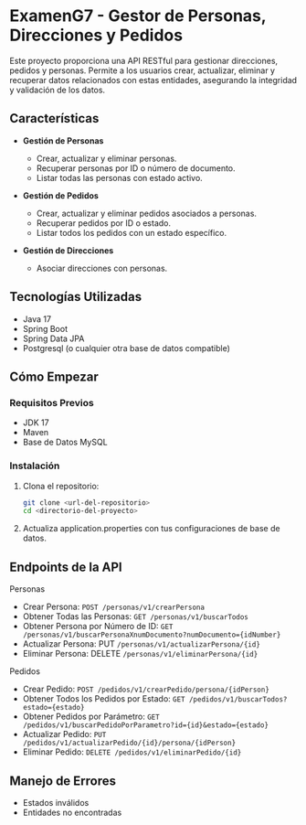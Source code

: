 # ExamenG7 - Gestor de Personas, Direcciones y Pedidos

Este proyecto proporciona una API RESTful para gestionar direcciones, pedidos y personas. Permite a los usuarios crear, actualizar, eliminar y recuperar datos relacionados con estas entidades, asegurando la integridad y validación de los datos.

## Características

- **Gestión de Personas**
  - Crear, actualizar y eliminar personas.
  - Recuperar personas por ID o número de documento.
  - Listar todas las personas con estado activo.

- **Gestión de Pedidos**
  - Crear, actualizar y eliminar pedidos asociados a personas.
  - Recuperar pedidos por ID o estado.
  - Listar todos los pedidos con un estado específico.

- **Gestión de Direcciones**
  - Asociar direcciones con personas.

## Tecnologías Utilizadas

- Java 17
- Spring Boot
- Spring Data JPA
- Postgresql (o cualquier otra base de datos compatible)

## Cómo Empezar

### Requisitos Previos

- JDK 17
- Maven
- Base de Datos MySQL

### Instalación

1. Clona el repositorio:
   ```bash
   git clone <url-del-repositorio>
   cd <directorio-del-proyecto>

2. Actualiza application.properties con tus configuraciones de base de datos.

## Endpoints de la API

Personas
- Crear Persona: ```POST /personas/v1/crearPersona```
- Obtener Todas las Personas: ```GET /personas/v1/buscarTodos```
- Obtener Persona por Número de ID: ```GET /personas/v1/buscarPersonaXnumDocumento?numDocumento={idNumber}```
- Actualizar Persona: PUT ```/personas/v1/actualizarPersona/{id}```
- Eliminar Persona: DELETE ```/personas/v1/eliminarPersona/{id}```

Pedidos
- Crear Pedido: ```POST /pedidos/v1/crearPedido/persona/{idPerson}```
- Obtener Todos los Pedidos por Estado: ```GET /pedidos/v1/buscarTodos?estado={estado}```
- Obtener Pedidos por Parámetro: ```GET /pedidos/v1/buscarPedidoPorParametro?id={id}&estado={estado}```
- Actualizar Pedido: ```PUT /pedidos/v1/actualizarPedido/{id}/persona/{idPerson}```
- Eliminar Pedido: ```DELETE /pedidos/v1/eliminarPedido/{id}```

## Manejo de Errores
- Estados inválidos
- Entidades no encontradas
   
